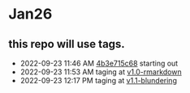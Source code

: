 # Jan26


## this repo will use tags.


- 2022-09-23 11:46 AM  [4b3e715c68](../../commit/4b3e715c685831272c9813270e411a49c291cd0f) starting out
- 2022-09-23 11:53 AM  taging at [v1.0-rmarkdown](https://github.com/ilessing/Jan26/releases/tag/v1.0-rmarkdown) 
- 2022-09-23 12:17 PM  taging at [v1.1-blundering](../../releases/tag/v1.1-blundering)
